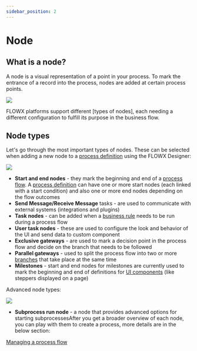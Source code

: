 ```yaml
---
sidebar_position: 2
---
```


# Node

## What is a node?

A node is a visual representation of a point in your process. To mark the entrance of a record into the process, nodes are added at certain process points.

![](https://s3.eu-west-1.amazonaws.com/docx.flowx.ai/2.13/node_diagram.png)

FLOWX platforms support different [types of nodes], each needing a different configuration to fulfill its purpose in the business flow.

## Node types

Let's go through the most important types of nodes. These can be selected when adding a new node to a [process definition](../process/process-definition/process-definition.md) using the FLOWX Designer:

![](https://s3.eu-west-1.amazonaws.com/docx.flowx.ai/2.13/nodes_types.png)


+ **​Start and end nodes**​​​ ​- they mark the beginning and end of a [process flow](../../platform-overview/frameworks-and-standards/business-process-industry-standards/intro-to-bpmn/intro-to-bpmn.md#bpmn-20-elements). A [process definition](../process/process-definition/process-definition.md) can have one or more start nodes (each linked with a start condition) and also one or more end nodes depending on the flow outcomes
+ **​Send Message/Receive Message** tasks ​- are used to communicate with external systems (integrations and plugins)
+ ​**Task nodes**​​ - can be added when a [business rule](../node/task-node/business-rule-action/business-rule-action.md) needs to be run during a process flow
+ **​User task nodes** ​- these are used to configure the look and behavior of the UI and send data to custom component
+ ​**Exclusive gateways**​​ - are used to mark a decision point in the process flow and decide on the branch that needs to be followed
+ **​Parallel gateways**​​ - used to split the process flow into two or more [branches](../../flowx-designer/managing-a-process-flow/adding-more-flow-branches.md) that take place at the same time
+ **​Milestones**​​ - start and end nodes for milestones are currently used to mark the beginning and end of definitions for [UI components](../ui-designer/ui-component-types/ui-component-types.md) (like steppers displayed on a page)

Advanced node types:​

![](https://s3.eu-west-1.amazonaws.com/docx.flowx.ai/2.13/subprocess_node.png)

* ​**​Subprocess run node**​ - a node that provides advanced options for starting subprocessesAfter you get a broader overview of each node, you can play with them to create a process, more details are in the below section:

[Managing a process flow](../../flowx-designer/managing-a-process-flow/managing-a-process-flow.md)